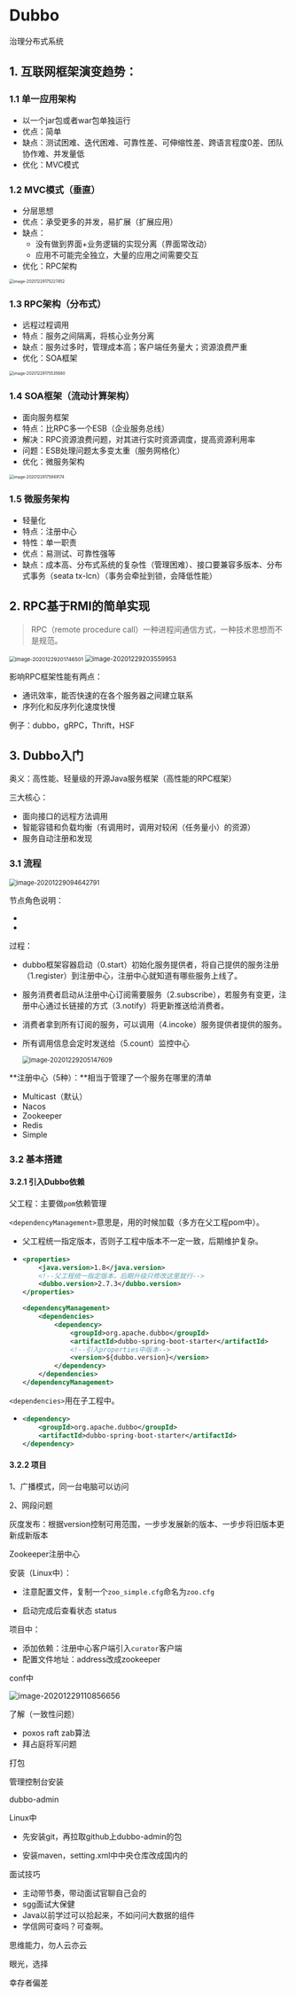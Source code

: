 # Dubbo

治理分布式系统

## 1. 互联网框架演变趋势：

### 1.1 单一应用架构

+ 以一个jar包或者war包单独运行
+ 优点：简单
+ 缺点：测试困难、迭代困难、可靠性差、可伸缩性差、跨语言程度0差、团队协作难、并发量低
+ 优化：MVC模式

### 1.2 MVC模式（垂直）

+ 分层思想
+ 优点：承受更多的并发，易扩展（扩展应用）
+ 缺点：
  + 没有做到界面+业务逻辑的实现分离（界面常改动）
  + 应用不可能完全独立，大量的应用之间需要交互
+ 优化：RPC架构

<img src="Dubbo.assets/image-20201229175227452.png" alt="image-20201229175227452" style="zoom: 50%;" />

### 1.3 RPC架构（分布式）

+ 远程过程调用
+ 特点：服务之间隔离，将核心业务分离
+ 缺点：服务过多时，管理成本高；客户端任务量大；资源浪费严重
+ 优化：SOA框架

<img src="Dubbo.assets/image-20201229175535680.png" alt="image-20201229175535680" style="zoom:50%;" />

### 1.4 SOA框架（流动计算架构）

+ 面向服务框架
+ 特点：比RPC多一个ESB（企业服务总线）
+ 解决：RPC资源浪费问题，对其进行实时资源调度，提高资源利用率
+ 问题：ESB处理问题太多变太重（服务网格化）
+ 优化：微服务架构

<img src="Dubbo.assets/image-20201229175949174.png" alt="image-20201229175949174" style="zoom:50%;" />

### 1.5 微服务架构

+ 轻量化
+ 特点：注册中心
+ 特性：单一职责
+ 优点：易测试、可靠性强等
+ 缺点：成本高、分布式系统的复杂性（管理困难）、接口要兼容多版本、分布式事务（seata tx-lcn）（事务会牵扯到锁，会降低性能）

## 2. RPC基于RMI的简单实现

> RPC（remote procedure call）一种进程间通信方式，一种技术思想而不是规范。

<img src="Dubbo.assets/image-20201229201746501.png" alt="image-20201229201746501" style="zoom:67%;" />

<img src="Dubbo.assets/image-20201229203559953.png" alt="image-20201229203559953" style="zoom:80%;" />

影响RPC框架性能有两点：

+ 通讯效率，能否快速的在各个服务器之间建立联系
+ 序列化和反序列化速度快慢

例子：dubbo，gRPC，Thrift，HSF

## 3. Dubbo入门

奥义：高性能、轻量级的开源Java服务框架（高性能的RPC框架）

三大核心：

+ 面向接口的远程方法调用
+ 智能容错和负载均衡（有调用时，调用对较闲（任务量小）的资源）
+ 服务自动注册和发现

### 3.1 流程

<img src="Dubbo.assets/image-20201229094642791.png" alt="image-20201229094642791" style="zoom:80%;" />

节点角色说明：

+ [^Registry]: 注册中心

+ [^Provider]: 服务提供者【对应下图的web】
  [^Container]: dubbo框架容器
  [^Monitor]: 监控中心
  [^Consumer]: 服务消费者【对应下图的业务】

过程：

+ dubbo框架容器启动（0.start）初始化服务提供者，将自己提供的服务注册（1.register）到注册中心，注册中心就知道有哪些服务上线了。
+ 服务消费者启动从注册中心订阅需要服务（2.subscribe），若服务有变更，注册中心通过长链接的方式（3.notify）将更新推送给消费者。
+ 消费者拿到所有订阅的服务，可以调用（4.incoke）服务提供者提供的服务。
+ 所有调用信息会定时发送给（5.count）监控中心

  <img src="Dubbo.assets/image-20201229205147609.png" alt="image-20201229205147609" style="zoom:80%;" />

**注册中心（5种）：**相当于管理了一个服务在哪里的清单

+ Multicast（默认）
+ Nacos
+ Zookeeper
+ Redis
+ Simple



### 3.2 基本搭建

#### 3.2.1 引入Dubbo依赖

父工程：主要做`pom`依赖管理

`<dependencyManagement>`意思是，用的时候加载（多方在父工程pom中）。

+ 父工程统一指定版本，否则子工程中版本不一定一致，后期维护复杂。

+ ```xml
  <properties>
      <java.version>1.8</java.version>
      <!--父工程统一指定版本，后期升级只修改这里就行-->
      <dubbo.version>2.7.3</dubbo.version>
  </properties>
  
  <dependencyManagement>
      <dependencies>
          <dependency>
              <groupId>org.apache.dubbo</groupId>
              <artifactId>dubbo-spring-boot-starter</artifactId>
              <!--引入properties中版本-->
              <version>${dubbo.version}</version>
          </dependency>
      </dependencies>
  </dependencyManagement>
  ```

`<dependencies>`用在子工程中。

+ ```xml
  <dependency>
      <groupId>org.apache.dubbo</groupId>
      <artifactId>dubbo-spring-boot-starter</artifactId>
  </dependency>
  ```

#### 3.2.2 项目



1、广播模式，同一台电脑可以访问

2、网段问题



灰度发布：根据version控制可用范围，一步步发展新的版本、一步步将旧版本更新成新版本



Zookeeper注册中心

安装（Linux中）：

+ 注意配置文件，复制一个`zoo_simple.cfg`命名为`zoo.cfg`

+ 启动完成后查看状态 status

项目中：

+ 添加依赖：注册中心客户端引入`curator`客户端
+ 配置文件地址：address改成zookeeper 



conf中

![image-20201229110856656](Dubbo.assets/image-20201229110856656.png)



了解（一致性问题）

+ poxos raft zab算法
+ 拜占庭将军问题



打包

管理控制台安装

dubbo-admin

Linux中

+ 先安装git，再拉取github上dubbo-admin的包

+ 安装maven，setting.xml中中央仓库改成国内的



面试技巧

+ 主动带节奏，带动面试官聊自己会的
+ sgg面试大保健
+ Java以前学过可以拾起来，不如问问大数据的组件
+ 学信网可查吗？可查啊。



思维能力，勿人云亦云

眼光，选择

幸存者偏差









